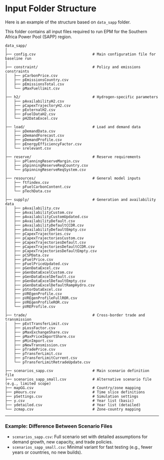 # Input Folder Structure

Here is an example of the structure based on `data_sapp` folder.

This folder contains all input files required to run EPM for the Southern Africa Power Pool (SAPP) region.

```plaintext
data_sapp/
│
├── config.csv                          # Main configuration file for baseline run
│
├── constraint/                         # Policy and emissions constraints
│   ├── pCarbonPrice.csv
│   ├── pEmissionsCountry.csv
│   ├── pEmissionsTotal.csv
│   └── pMaxFuellimit.csv
│
├── h2/                                 # Hydrogen-specific parameters
│   ├── pAvailabilityH2.csv
│   ├── pCapexTrajectoryH2.csv
│   ├── pExternalH2.csv
│   ├── pFuelDataH2.csv
│   └── pH2DataExcel.csv
│
├── load/                               # Load and demand data
│   ├── pDemandData.csv
│   ├── pDemandForecast.csv
│   ├── pDemandProfile.csv
│   ├── pEnergyEfficiencyFactor.csv
│   └── srelevant.csv
│
├── reserve/                            # Reserve requirements
│   ├── pPlanningReserveMargin.csv
│   ├── pSpinningReserveReqCountry.csv
│   └── pSpinningReserveReqSystem.csv
│
├── resources/                          # General model inputs
│   ├── ftfindex.csv
│   ├── pFuelCarbonContent.csv
│   └── pTechData.csv
│
├── supply/                             # Generation and availability data
│   ├── pAvailability.csv
│   ├── pAvailabilityCustom.csv
│   ├── pAvailabilityCustomUpdated.csv
│   ├── pAvailabilityDefault.csv
│   ├── pAvailabilityDefaultCCDR.csv
│   ├── pAvailabilityDefaultEmpty.csv
│   ├── pCapexTrajectories.csv
│   ├── pCapexTrajectoriesCustom.csv
│   ├── pCapexTrajectoriesDefault.csv
│   ├── pCapexTrajectoriesDefaultCCDR.csv
│   ├── pCapexTrajectoriesDefaultEmpty.csv
│   ├── pCSPData.csv
│   ├── pFuelPrice.csv
│   ├── pFuelPriceUpdated.csv
│   ├── pGenDataExcel.csv
│   ├── pGenDataExcelCustom.csv
│   ├── pGenDataExcelDefault.csv
│   ├── pGenDataExcelDefaultEmpty.csv
│   ├── pGenDataExcelDefaultRampHydro.csv
│   ├── pStorDataExcel.csv
│   ├── pVREgenProfile.csv
│   ├── pVREgenProfileFullROR.csv
│   ├── pVREgenProfileROR.csv
│   └── pVREProfile.csv
│
├── trade/                              # Cross-border trade and transmission
│   ├── pExtTransferLimit.csv
│   ├── pLossFactor.csv
│   ├── pMaxExchangeShare.csv
│   ├── pMaxPriceImportShare.csv
│   ├── pMinImport.csv
│   ├── pNewTransmission.csv
│   ├── pTradePrice.csv
│   ├── pTransferLimit.csv
│   ├── pTransferLimitCurrent.csv
│   └── pTransferLimitRetradeUpdate.csv
│
├── scenarios_sapp.csv                  # Main scenario definition file
├── scenarios_sapp_small.csv            # Alternative scenario file (e.g., limited scope)
├── mapGG.csv                           # Country/zone mapping
├── pHours.csv                          # Time slice definitions
├── pSettings.csv                       # Simulation settings
├── y.csv                               # Year list (basic)
├── ydetailed.csv                       # Year list (detailed)
└── zcmap.csv                           # Zone-country mapping
```
---

### Example: Difference Between Scenario Files

- `scenarios_sapp.csv`: Full scenario set with detailed assumptions for demand growth, new capacity, and trade policies.
- `scenarios_sapp_small.csv`: Minimal variant for fast testing (e.g., fewer years or countries, no new builds).


